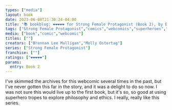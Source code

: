```yaml
---
types: ["media"]
layout: book
date: 2023-06-08T21:30:24-04:00
title: "📚 bookblog: ❤️❤️❤️❤️❤️ for Strong Female Protagonist (Book 2), by Brennan Lee Mulligan and Molly Ostertag"
tags: ["Strong Female Protagonist","comics","webcomics","superheroes","Brennan Lee Mulligan","Molly Ostertag"]
media: ["book","comic","webcomic"]
titles: [""]
creators: ["Brennan Lee Mulligan","Molly Ostertag"]
series: ["Strong Female Protagonist"]
franchise: [""]
ratings: ["❤️❤️❤️❤️❤️"]
params:
  entry: Book 2
---
```

I've skimmed the archives for this webcomic several times in the past, but I've never gotten this far in the story, and it was a delight to do so now. I was not sure this would live up to the first book, but it's so, so good at using superhero tropes to explore philosophy and ethics. I really, really like this series.
